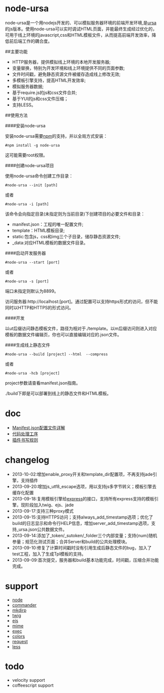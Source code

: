 node-ursa
=========

node-ursa是一个用nodejs开发的、可以模拟服务器环境的前端开发环境,是[ursa](https://github.com/sogou-ufo/ursa)的js版本。使用node-ursa可以实时调试HTML页面，并能最终生成经过优化的，可用于线上环境的javascript,css和HTML模板文件，从而提高前端开发效率，降低前后端工作的耦合度。

##主要功能
 - HTTP服务器，提供模拟线上环境的本地开发服务器;
 - 变量替换，特别为开发环境和线上环境提供不同的页面参数;
 - 文件时间戳，避免静态资源文件被缓存造成线上修改无效;
 - 多模板引擎支持，提高HTML开发效率;
 - 模拟服务器数据;
 - 基于require.js的js和css文件合并;
 - 基于YUI的js和css文件压缩；
 - 支持LESS。

##使用方法

####安装node-ursa

安装node-ursa需要[npm](https://npmjs.org)的支持，并以全局方式安装：
	
	#npm install -g node-ursa

这可能需要root权限。

####创建node-ursa项目

使用node-ursa命令创建工作目录：

	#node-ursa --init [path]

或者

	#node-ursa -i [path]
	
该命令会向指定目录(未指定则为当前目录)下创建项目的必要文件和目录：
 - manifest.json：工程的唯一配置文件;
 - template：HTML模板目录;
 - static:包含js，css和img三个子目录，储存静态资源文件;
 - _data:对应HTML模板的数据文件目录。

####启动开发服务器

	#node-ursa --start [port]

或者

	#node-ursa -s [port]

端口未指定则默认为8899。

访问服务器:http://localhost:[port]。通过配置可以支持https形式的访问，但不能同时以HTTP和HTTPS的形式访问。

####开发

以ut后缀访问静态模板文件，路径为相对于./template。以m后缀访问则进入对应模板的数据文件编辑页，你也可以直接编辑对应的.json文件。

####生成线上静态文件

	#node-ursa --build [project] --html  --compress

或者

	#node-ursa -hcb [project]

project参数请查看manifest.json指南。
	
./build下即是可以部署到线上的静态文件和HTML模板。

doc
=========
 - [Manifest.json配置文件详解](https://github.com/yanni4night/node-ursa/wiki/Manifest.json%E9%85%8D%E7%BD%AE%E6%96%87%E4%BB%B6%E8%AF%A6%E8%A7%A3)
 - [代码处理工序](https://github.com/yanni4night/node-ursa/wiki/%E4%BB%A3%E7%A0%81%E5%A4%84%E7%90%86%E5%B7%A5%E5%BA%8F)
 - [插件书写规则](https://github.com/yanni4night/node-ursa/wiki/%E6%8F%92%E4%BB%B6%E4%B9%A6%E5%86%99%E8%A7%84%E5%88%99)

changelog
=========
 - 2013-10-02:增加enable_proxy开关和template_dir配置项，不再支持jade引擎，支持插件
 - 2013-09-20:增加js_utf8_escape选项，用以支持js多字节转义；模板引擎去缓存化配置
 - 2013-09-18:复用模板引擎给[express](https://github.com/visionmedia/express)的接口，支持所有express支持的模板引擎，现阶段加入twig、ejs、jade
 - 2013-09-17:支持三种proxy模式
 - 2013-09-15:支持HTTPS访问；支持always_add_timestamp选项；优化了build的日志显示和命令行HELP信息，增加server_add_timestamp选项，支持_ursa.json公共数据文件。
 - 2013-09-14:添加了_token/_sutoken/_folder三个内部变量；支持{num}随机参量；规范化测试页面；合并Server和build的公共处理模块。
 - 2013-09-10:修复了计算时间戳时没有引用生成后静态文件的bug，加入了test工程，加入了生成Tpl模板的支持。
 - 2013-09-09:首次提交，服务器和build基本功能完成，时间戳，压缩合并功能完成。

 support
 =========
  - [node](https://github.com/joyent/node)
  - [commander](https://github.com/visionmedia/commander.js)
  - [mkdirp](https://github.com/substack/node-mkdirp)
  - [twig](https://github.com/justjohn/twig.js)
  - [ejs](https://github.com/visionmedia/ejs)
  - [mime](https://github.com/broofa/node-mime)
  - [exec](sync:https://github.com/jeremyfa/node-exec-sync)
  - [colors](https://github.com/Marak/colors.js)
  - [request](https://github.com/mikeal/request)
  - [less](https://github.com/less/less.js)

todo
=========
 - velocity support
 - coffeescript support